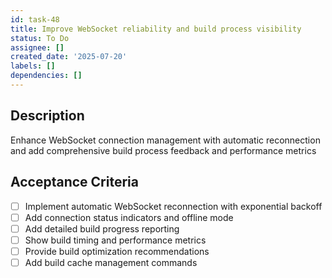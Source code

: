```yaml
---
id: task-48
title: Improve WebSocket reliability and build process visibility
status: To Do
assignee: []
created_date: '2025-07-20'
labels: []
dependencies: []
---
```


## Description

Enhance WebSocket connection management with automatic reconnection and add comprehensive build process feedback and performance metrics

## Acceptance Criteria

- [ ] Implement automatic WebSocket reconnection with exponential backoff
- [ ] Add connection status indicators and offline mode
- [ ] Add detailed build progress reporting
- [ ] Show build timing and performance metrics
- [ ] Provide build optimization recommendations
- [ ] Add build cache management commands
